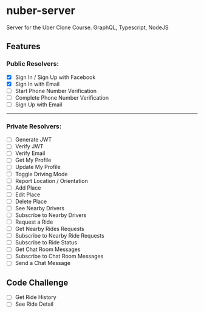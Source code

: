 # nuber-server

Server for the Uber Clone Course. GraphQL, Typescript, NodeJS

## Features

### Public Resolvers:

- [x] Sign In / Sign Up with Facebook
- [x] Sign In with Email
- [ ] Start Phone Number Verification
- [ ] Complete Phone Number Verification
- [ ] Sign Up with Email

---

### Private Resolvers:

- [ ] Generate JWT
- [ ] Verify JWT
- [ ] Verify Email
- [ ] Get My Profile
- [ ] Update My Profile
- [ ] Toggle Driving Mode
- [ ] Report Location / Orientation
- [ ] Add Place
- [ ] Edit Place
- [ ] Delete Place
- [ ] See Nearby Drivers
- [ ] Subscribe to Nearby Drivers
- [ ] Request a Ride
- [ ] Get Nearby Rides Requests
- [ ] Subscribe to Nearby Ride Requests
- [ ] Subscribe to Ride Status
- [ ] Get Chat Room Messages
- [ ] Subscribe to Chat Room Messages
- [ ] Send a Chat Message

## Code Challenge

- [ ] Get Ride History
- [ ] See Ride Detail
